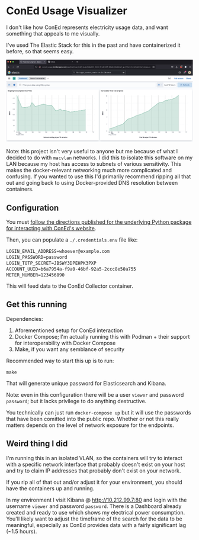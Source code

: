 # ConEd Usage Visualizer
I don't like how ConEd represents electricity usage data, and want something that appeals to me visually.

I've used The Elastic Stack for this in the past and have containerized it before, so that seems easy.

![Screenshot](Screenshot.png)

Note: this project isn't very useful to anyone but me because of what I decided to do with `macvlan` networks. I did this to isolate this software on my LAN because my host has access to subnets of various sensitivity. This makes the docker-relevant networking much more complicated and confusing. If you wanted to use this I'd primarily recommend ripping all that out and going back to using Docker-provided DNS resolution between containers.

## Configuration
You must [follow the directions published for the underlying Python package for interacting with ConEd's website](https://github.com/bvlaicu/coned).

Then, you can populate a `./.credentials.env` file like:
```
LOGIN_EMAIL_ADDRESS=whoever@example.com
LOGIN_PASSWORD=password
LOGIN_TOTP_SECRET=JBSWY3DPEHPK3PXP
ACCOUNT_UUID=b6a7954a-f9a0-46bf-92a5-2ccc8e50a755
METER_NUMBER=123456890
```
This will feed data to the ConEd Collector container.

## Get this running
Dependencies:
1. Aforementioned setup for ConEd interaction
1. Docker Compose; I'm actually running this with Podman + their support for interoperability with Docker Compose
1. Make, if you want any semblance of security

Recommended way to start this up is to run:
```
make
```
That will generate unique password for Elasticsearch and Kibana.

Note: even in this configuration there will be a user `viewer` and password `password`; but it lacks privilege to do anything destructive.

You technically can just run `docker-compose up` but it will use the passwords that have been comitted into the public repo. Whether or not this really matters depends on the level of network exposure for the endpoints.

## Weird thing I did
I'm running this in an isolated VLAN, so the containers will try to interact with a specific network interface that probably doesn't exist on your host and try to claim IP addresses that probably don't exist on your network.

If you rip all of that out and/or adjust it for your environment, you should have the containers up and running.

In my environment I visit Kibana @ http://10.212.99.7:80 and login with the username `viewer` and password `password`. There is a Dashboard already created and ready to use which shows my electrical power consumption. You'll likely want to adjust the timeframe of the search for the data to be meaningful, especially as ConEd provides data with a fairly significant lag (~1.5 hours).